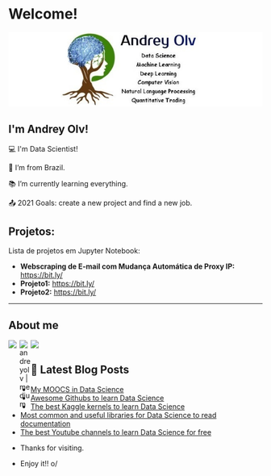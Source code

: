 # Welcome!
<p align="center">
<img src="/img/Full-Logo-5.jpg">
</p>

## I'm Andrey Olv!

 

:computer: I'm Data Scientist!

:house_with_garden: I’m from Brazil.

:books: I’m currently learning everything.

:outbox_tray: 2021 Goals: create a new project and find a new job.

 
## Projetos:
Lista de projetos em Jupyter Notebook:

* **Webscraping de E-mail com Mudança Automática de Proxy IP:** https://bit.ly/
* **Projeto1:** https://bit.ly/
* **Projeto2:** https://bit.ly/


---
## About me

[<img align="left"  width="22px" src="https://cdn.jsdelivr.net/npm/simple-icons@3.4.0/icons/linkedin.svg" />](https://www.linkedin.com/in/andreyolv/)

[<img align="left" alt="andreyolv | medium" width="22px" src="https://cdn.jsdelivr.net/npm/simple-icons@3.4.0/icons/medium.svg" />](https://andreyolv.medium.com/)

[<img align="left"  width="22px" src="https://cdn.jsdelivr.net/npm/simple-icons@3.4.0/icons/github.svg" />](https://andreyolv.github.io/)

<br />

## 📕 Latest Blog Posts

<!-- BLOG-POST-LIST:START -->
* [My MOOCS in Data Science](https://andreyyolv.medium.com/my-moocs-in-data-science-5248251d5b30) 
* [Awesome Githubs to learn Data Science](https://andreyyolv.medium.com/awesome-githubs-to-learn-data-science-72759e2314b9)
* [The best Kaggle kernels to learn Data Science](https://andreyyolv.medium.com/the-best-kaggle-kernels-to-learn-data-science-b564141e9b12)
* [Most common and useful libraries for Data Science to read documentation](https://andreyyolv.medium.com/most-common-and-useful-libraries-for-data-science-to-read-documentation-98d4e1a9b294) 
* [The best Youtube channels to learn Data Science for free](https://andreyyolv.medium.com/the-best-youtube-channels-to-learn-data-science-for-free-7856182da1e9) 

<!-- BLOG-POST-LIST:END -->


- Thanks for visiting.

- Enjoy it!! o/
